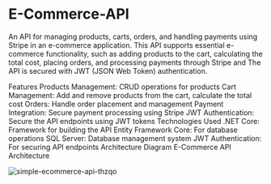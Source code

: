 # E-Commerce-API
An API for managing products, carts, orders, and handling payments using Stripe in an e-commerce application. This API supports essential e-commerce functionality, such as adding products to the cart, calculating the total cost, placing orders, and processing payments through Stripe and The API is secured with JWT (JSON Web Token) authentication.

Features
Products Management: CRUD operations for products
Cart Management: Add and remove products from the cart, calculate the total cost
Orders: Handle order placement and management
Payment Integration: Secure payment processing using Stripe
JWT Authentication: Secure the API endpoints using JWT tokens
Technologies Used
.NET Core: Framework for building the API
Entity Framework Core: For database operations
SQL Server: Database management system
JWT Authentication: For securing API endpoints
Architecture Diagram
E-Commerce API Architecture


![simple-ecommerce-api-thzqo](https://github.com/user-attachments/assets/b7a35b5d-b71b-4312-bb39-82a4d106ffef)
